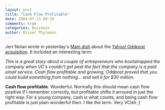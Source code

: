 ```yaml
---
layout: post
title: "Cash Flow Profitable"
date: 2004-07-13 09:10
comments: true
categories: Business
author: Oliver Thylmann
---
```



Jerr Nolan wrote in yesterday's [Main dish](http://sapventures.typepad.com/main/2004/07/main_dish_3.html) about the [Yahoo! Oddpost acquisition](http://owt.typepad.com/blog/2004/07/oddpost_acquire.html). It included an interesting term: 

*This is a great story about a couple of entrepreneurs who bootstrapped the company when VC's couldn't get past the fact that the company is a paid email service. Cash flow profitable and growing, Oddpost proved that you could build something from nothing... and sell it for $30 million.*

**Cash flow profitable**. Wonderful. Normally this should mean cash flow positive if I remember correctly, but profitable shifts it arround in just the right way. For a young company, cash is what counts, and being cash flow profitable is just plain wonderful then. I like the term. Very VCish ;)


